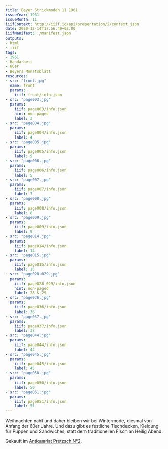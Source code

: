 ```yaml
---
title: Beyer Strickmoden 11 1961
issueYear: 1961
issueMonth: 11
iiifContext: http://iiif.io/api/presentation/2/context.json
date: 2020-12-14T17:56:49+02:00
iiifManifest: ./manifest.json
outputs:
- html
- iiif
tags:
- 1961
- Handarbeit
- 60er
- Beyers Monatsblatt
resources:
- src: "front.jpg"
  name: front
  params:
    iiif: front/info.json
- src: "page003.jpg"
  params:
    iiif: page003/info.json
    hint: non-paged
    label: 3
- src: "page004.jpg"
  params:
    iiif: page004/info.json
    label: 4
- src: "page005.jpg"
  params:
    iiif: page005/info.json
    label: 5
- src: "page006.jpg"
  params:
    iiif: page006/info.json
    label: 5
- src: "page007.jpg"
  params:
    iiif: page007/info.json
    label: 7
- src: "page008.jpg"
  params:
    iiif: page008/info.json
    label: 8
- src: "page009.jpg"
  params:
    iiif: page009/info.json
    label: 9
- src: "page014.jpg"
  params:
    iiif: page014/info.json
    label: 14
- src: "page015.jpg"
  params:
    iiif: page015/info.json
    label: 15
- src: "page028-029.jpg"
  params:
    iiif: page028-029/info.json
    hint: non-paged
    label: 28 & 29
- src: "page036.jpg"
  params:
    iiif: page036/info.json
    label: 36
- src: "page037.jpg"
  params:
    iiif: page037/info.json
    label: 37
- src: "page044.jpg"
  params:
    iiif: page044/info.json
    label: 44
- src: "page045.jpg"
  params:
    iiif: page045/info.json
    label: 45
- src: "page050.jpg"
  params:
    iiif: page050/info.json
    label: 50
- src: "page051.jpg"
  params:
    iiif: page051/info.json
    label: 51   
---
```

Weihnachten naht und daher bleiben wir bei Wintermode, diesmal von Anfang der 60er Jahre.<!--more-->
Und dazu gibt es festliche Tischdecken, Kleidung für Puppen und Sandwiches, statt dem traditionellen Fisch an Heilig Abend.

<div class="source">Gekauft im <a href="https://antiquariat-pretzsch.de/">Antiquariat Pretzsch N°2</a>.</div>
